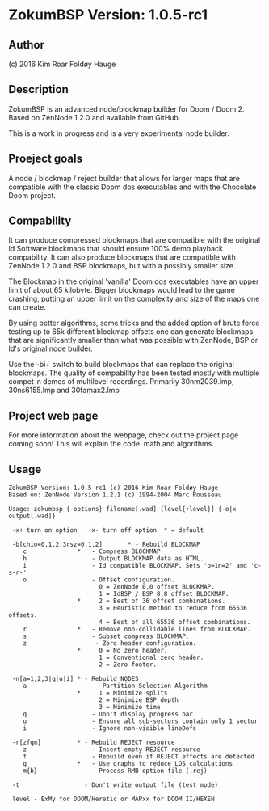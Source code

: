 # ZokumBSP Version: 1.0.5-rc1

## Author
(c) 2016 Kim Roar Foldøy Hauge

## Description

ZokumBSP is an advanced node/blockmap builder for Doom / Doom 2. 
Based on ZenNode 1.2.0 and available from GitHub.

This is a work in progress and is a very experimental node builder.

## Proeject goals

A node / blockmap / reject builder that allows for larger maps that
are compatible with the classic Doom dos executables and with the 
Chocolate Doom project.

## Compability

It can produce compressed blockmaps that are compatible with the 
original Id Software blockmaps that should ensure 100% demo playback
compability. It can also produce blockmaps that are compatible with
ZenNode 1.2.0 and BSP blockmaps, but with a possibly smaller size.

The Blockmap in the original 'vanilla' Doom dos executables have an
upper limit of about 65 kilobyte. Bigger blockmaps would lead to the
game crashing, putting an upper limit on the complexity and size of
the maps one can create.

By using better algorithms, some tricks and the added option of 
brute force testing up to 65k different blockmap offsets one can
generate blockmaps that are significantly smaller than what was
possible with ZenNode, BSP or Id's original node builder.

Use the -bi+ switch to build blockmaps that can replace the 
original blockmaps. The quality of compability has been tested
mostly with multiple compet-n demos of multilevel recordings. 
Primarily 30nm2039.lmp, 30ns6155.lmp and 30famax2.lmp

## Project web page

For more information about the webpage, check out the project
page coming soon! This will explain the code. math and algorithms.

## Usage

```
ZokumBSP Version: 1.0.5-rc1 (c) 2016 Kim Roar Foldøy Hauge
Based on: ZenNode Version 1.2.1 (c) 1994-2004 Marc Rousseau

Usage: zokumbsp {-options} filename[.wad] [level{+level}] {-o|x output[.wad]}

 -x+ turn on option   -x- turn off option  * = default

 -b[chio=0,1,2,3rsz=0,1,2]       * - Rebuild BLOCKMAP
    c              *   - Compress BLOCKMAP
    h                  - Output BLOCKMAP data as HTML.
    i                  - Id compatible BLOCKMAP. Sets 'o=1n=2' and 'c-s-r-'
    o                  - Offset configuration.
                         0 = ZenNode 0,0 offset BLOCKMAP.
                         1 = IdBSP / BSP 8,8 offset BLOCKMAP.
                   *     2 = Best of 36 offset combinations.
                         3 = Heuristic method to reduce from 65536 offsets.
                         4 = Best of all 65536 offset combinations.
    r              *   - Remove non-collidable lines from BLOCKMAP.
    s                  - Subset compress BLOCKMAP.
    z                   - Zero header configuration.
                   *     0 = No zero header.
                         1 = Conventional zero header.
                         2 = Zero footer.

 -n[a=1,2,3|q|u|i] * - Rebuild NODES
    a                   - Partition Selection Algorithm
                   *     1 = Minimize splits
                         2 = Minimize BSP depth
                         3 = Minimize time
    q                  - Don't display progress bar
    u                  - Ensure all sub-sectors contain only 1 sector
    i                  - Ignore non-visible lineDefs

 -r[zfgm]          * - Rebuild REJECT resource
    z                  - Insert empty REJECT resource
    f                  - Rebuild even if REJECT effects are detected
    g              *   - Use graphs to reduce LOS calculations
    m{b}               - Process RMB option file (.rej)

 -t                  - Don't write output file (test mode)

 level - ExMy for DOOM/Heretic or MAPxx for DOOM II/HEXEN
```

